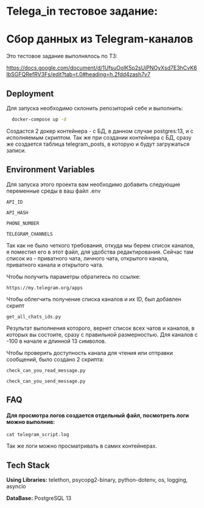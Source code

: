 
# Telega_in тестовое задание: 
# Сбор данных из Telegram-каналов

Это тестовое задание выполнялось по ТЗ:

https://docs.google.com/document/d/1UfsuOolK5p2sUiPNOyXsd7E3hCvK6IbSGFQRefRV3Fs/edit?tab=t.0#heading=h.2fdd4zash7v7

## Deployment

Для запуска необходимо склонить репозиторий себе и выполнить:

```bash
  docker-compose up -d
```

Создастся 2 докер контейнера - с БД, в данном случае postgres:13, и с исполняемым скриптом. Так же при создании контейнера с БД, сразу же создается таблица telegram_posts, в которую и будут загружаться записи.
## Environment Variables

Для запуска этого проекта вам необходимо добавить следующие переменные среды в ваш файл .env

`API_ID`

`API_HASH`

`PHONE_NUMBER`

`TELEGRAM_CHANNELS`

Так как не было четкого требования, откуда мы берем список каналов, я поместил его в этот файл, для удобства редактирования. Сейчас там список из - приватного чата, личного чата, открытого канала, приватного канала и открытого чата.

Чтобы получить параметры обратитесь по ссылке:

    https://my.telegram.org/apps

Чтобы облегчить получение списка каналов и их ID, был добавлен скрипт 

    get_all_chats_ids.py

Результат выполнения которого, вернет список всех чатов и каналов, в которых вы состоите, сразу с правильной размерностью. Для каналов c -100 в начале и длинной 13 символов.

Чтобы проверить доступность канала для чтения или отправки сообщений, было создано 2 скрипта:

`check_can_you_read_message.py`

`check_can_you_send_message.py`
## FAQ

#### Для просмотра логов создается отдельный файл, посмотреть логи можно выполнив: 

    cat telegram_script.log

Так же логи можно просматривать в самих контейнерах. 

## Tech Stack

**Using Libraries:** telethon, psycopg2-binary, python-dotenv, os, logging, asyncio

**DataBase:** PostgreSQL 13

